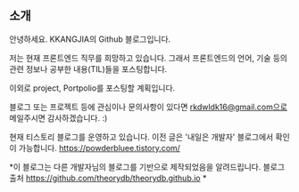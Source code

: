 
## 소개

안녕하세요. KKANGJIA의 Github 블로그입니다.

저는 현재 프론트엔드 직무를 희망하고 있습니다. 그래서 프론트엔드의 언어, 기술 등의 관련 정보나 공부한 내용(TIL)들을 포스팅합니다.

이외로 project, Portpolio를 포스팅할 계획입니다.

블로그 또는 프로젝트 등에 관심이나 문의사항이 있다면 rkdwldk16@gmail.com으로 메일주시면 감사하겠습니다. :)

현재 티스토리 블로그를 운영하고 있습니다. 이전 글은 '내일은 개발자' 블로그에서 확인이 가능합니다. https://powderbluee.tistory.com/

*이 블로그는 다른 개발자님의 블로그를 기반으로 제작되었음을 알려드립니다.
블로그 출처 https://github.com/theorydb/theorydb.github.io *
